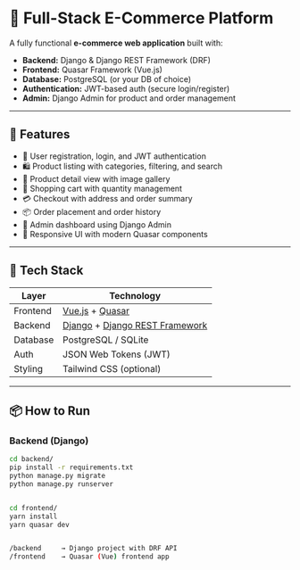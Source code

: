 # 🛒 Full-Stack E-Commerce Platform

A fully functional **e-commerce web application** built with:

- **Backend:** Django & Django REST Framework (DRF)
- **Frontend:** Quasar Framework (Vue.js)
- **Database:** PostgreSQL (or your DB of choice)
- **Authentication:** JWT-based auth (secure login/register)
- **Admin:** Django Admin for product and order management

---

## 🚀 Features

- 🔐 User registration, login, and JWT authentication  
- 🛍️ Product listing with categories, filtering, and search  
- 📄 Product detail view with image gallery  
- 🛒 Shopping cart with quantity management  
- 💳 Checkout with address and order summary  
- 📦 Order placement and order history  
- 🧾 Admin dashboard using Django Admin  
- 📱 Responsive UI with modern Quasar components  

---

## 🧩 Tech Stack

| Layer       | Technology                   |
|-------------|------------------------------|
| Frontend    | [Vue.js](https://vuejs.org/) + [Quasar](https://quasar.dev/) |
| Backend     | [Django](https://www.djangoproject.com/) + [Django REST Framework](https://www.django-rest-framework.org/) |
| Database    | PostgreSQL / SQLite          |
| Auth        | JSON Web Tokens (JWT)        |
| Styling     | Tailwind CSS (optional)      |

---

## 📦 How to Run

### Backend (Django)

```bash
cd backend/
pip install -r requirements.txt
python manage.py migrate
python manage.py runserver


cd frontend/
yarn install
yarn quasar dev


/backend     → Django project with DRF API  
/frontend    → Quasar (Vue) frontend app
